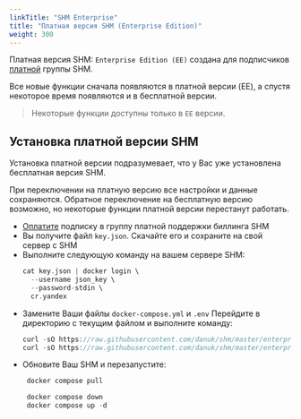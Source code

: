 ```yaml
---
linkTitle: "SHM Enterprise"
title: "Платная версия SHM (Enterprise Edition)"
weight: 300
---
```


Платная версия SHM: `Enterprise Edition (EE)` создана для подписчиков <a href="https://t.me/myshm_support_bot" target="_blank">платной</a> группы SHM.

Все новые функции сначала появляются в платной версии (EE), а спустя некоторое время появляются и в бесплатной версии.

> Некоторые функции доступны только в `EE` версии.

## Установка платной версии SHM

Установка платной версии подразумевает, что у Вас уже установлена бесплатная версия SHM.

При переключении на платную версию все настройки и данные сохраняются. Обратное переключение на бесплатную версию возможно, но некоторые функции платной версии перестанут работать.

- <a href="https://t.me/myshm_support_bot" target="_blank">Оплатите</a> подписку в группу платной поддержки биллинга SHM
- Вы получите файл `key.json`. Скачайте его и сохраните на свой сервер с SHM
- Выполните следующую команду на вашем сервере SHM:
  ```go
  cat key.json | docker login \
    --username json_key \
    --password-stdin \
    cr.yandex
  ```
- Замените Ваши файлы `docker-compose.yml` и `.env` Перейдите в директорию с текущим файлом и выполните команду:
  ```go
  curl -sO https://raw.githubusercontent.com/danuk/shm/master/enterprise/docker-compose.yml
  curl -sO https://raw.githubusercontent.com/danuk/shm/master/enterprise/.env
  ```
- Обновите Ваш SHM и перезапустите:
  ```go
   docker compose pull

   docker compose down
   docker compose up -d
   ```

